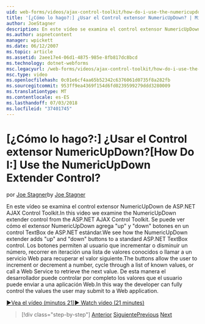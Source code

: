 ```yaml
---
uid: web-forms/videos/ajax-control-toolkit/how-do-i-use-the-numericupdown-extender-control
title: '[¿Cómo lo hago?:] ¿Usar el Control extensor NumericUpDown? | Microsoft Docs'
author: JoeStagner
description: En este vídeo se examina el control extensor NumericUpDown de ASP.NET AJAX Control Toolkit. Veremos cómo se agrega el extensor NumericUpDown 'up' y 'abajo'...
ms.author: aspnetcontent
manager: wpickett
ms.date: 06/12/2007
ms.topic: article
ms.assetid: 2aee17e4-06d1-4875-985e-8fb817dc8bcd
ms.technology: dotnet-webforms
msc.legacyurl: /web-forms/videos/ajax-control-toolkit/how-do-i-use-the-numericupdown-extender-control
msc.type: video
ms.openlocfilehash: 0c01e6cf4aa65b52342c6376061d0735f8a282fb
ms.sourcegitcommit: 953ff9ea4369f154d6fd0239599279ddd3280009
ms.translationtype: MT
ms.contentlocale: es-ES
ms.lasthandoff: 07/03/2018
ms.locfileid: "37401745"
---
```

<a name="how-do-i-use-the-numericupdown-extender-control"></a><span data-ttu-id="c8c0a-105">[¿Cómo lo hago?:] ¿Usar el Control extensor NumericUpDown?</span><span class="sxs-lookup"><span data-stu-id="c8c0a-105">[How Do I:] Use the NumericUpDown Extender Control?</span></span>
====================
<span data-ttu-id="c8c0a-106">por [Joe Stagner](https://github.com/JoeStagner)</span><span class="sxs-lookup"><span data-stu-id="c8c0a-106">by [Joe Stagner](https://github.com/JoeStagner)</span></span>

<span data-ttu-id="c8c0a-107">En este vídeo se examina el control extensor NumericUpDown de ASP.NET AJAX Control Toolkit.</span><span class="sxs-lookup"><span data-stu-id="c8c0a-107">In this video we examine the NumericUpDown extender control from the ASP.NET AJAX Control Toolkit.</span></span> <span data-ttu-id="c8c0a-108">Se puede ver cómo el extensor NumericUpDown agrega "up" y "down" botones en un control TextBox de ASP.NET estándar.</span><span class="sxs-lookup"><span data-stu-id="c8c0a-108">We see how the NumericUpDown extender adds "up" and "down" buttons to a standard ASP.NET TextBox control.</span></span> <span data-ttu-id="c8c0a-109">Los botones permiten al usuario que incrementar o disminuir un número, recorrer en iteración una lista de valores conocidos o llamar a un servicio Web para recuperar el valor siguiente.</span><span class="sxs-lookup"><span data-stu-id="c8c0a-109">The buttons allow the user to increment or decrement a number, cycle through a list of known values, or call a Web Service to retrieve the next value.</span></span> <span data-ttu-id="c8c0a-110">De esta manera el desarrollador puede controlar por completo los valores que el usuario puede enviar a una aplicación Web.</span><span class="sxs-lookup"><span data-stu-id="c8c0a-110">In this way the developer can fully control the values the user may submit to a Web application.</span></span>

[<span data-ttu-id="c8c0a-111">&#9654;Vea el vídeo (minutos 21)</span><span class="sxs-lookup"><span data-stu-id="c8c0a-111">&#9654; Watch video (21 minutes)</span></span>](https://channel9.msdn.com/Blogs/ASP-NET-Site-Videos/how-do-i-use-the-numericupdown-extender-control)

> [!div class="step-by-step"]
> <span data-ttu-id="c8c0a-112">[Anterior](how-do-i-use-the-pagingbulletedlist-extender-control.md)
> [Siguiente](how-do-i-use-the-aspnet-ajax-validatorcallout-extender.md)</span><span class="sxs-lookup"><span data-stu-id="c8c0a-112">[Previous](how-do-i-use-the-pagingbulletedlist-extender-control.md)
[Next](how-do-i-use-the-aspnet-ajax-validatorcallout-extender.md)</span></span>
